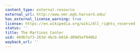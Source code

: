 ```yaml
---
content_type: external-resource
external_url: http://www.nmr.mgh.harvard.edu/
has_external_license_warning: true
license: https://en.wikipedia.org/wiki/All_rights_reserved
status: ''
title: The Martinos Center
uid: 40db7a73-263d-4bcb-b018-d09d5ef940b2
wayback_url: ''
---
```

